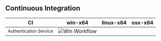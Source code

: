 ## Continuous Integration 
| CI | win-x64 | linux-x64 | osx-x64 |
|-|-|-|-|
| <sup>Authentication Service</sup> | ![Win Workflow](https://github.com/Anahiell/airbnb-clone/actions/workflows/BuildWithTest.yml/badge.svg) | | |
